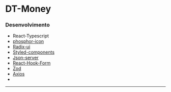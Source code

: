 # DT-Money

### Desenvolvimento
*   React-Typescript
*   [phosphor-icon](https://phosphoricons.com/)
*   [Radix-ui](https://www.radix-ui.com/docs/primitives/overview/introduction)
*   [Styled-components](https://styled-components.com/)
*   [Json-server](https://github.com/typicode/json-server)
*   [React-Hook-Form](https://react-hook-form.com/)
*   [Zod](https://zod.dev/)
*   [Axios](https://axios-http.com/ptbr/docs/intro)
*   
--------------
